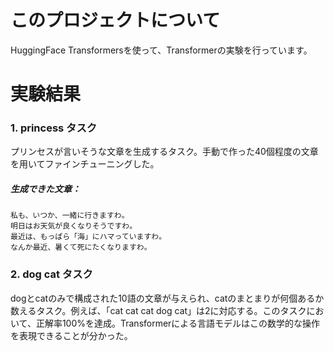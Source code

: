 # このプロジェクトについて
HuggingFace Transformersを使って、Transformerの実験を行っています。

# 実験結果
### 1. princess タスク
プリンセスが言いそうな文章を生成するタスク。手動で作った40個程度の文章を用いてファインチューニングした。
##### 生成できた文章：
```
私も、いつか、一緒に行きますわ。
明日はお天気が良くなりそうですわ。
最近は、もっぱら「海」にハマっていますわ。
なんか最近、暑くて死にたくなりますわ。
```

### 2. dog cat タスク
dogとcatのみで構成された10語の文章が与えられ、catのまとまりが何個あるか数えるタスク。例えば、「cat cat cat dog cat」は2に対応する。このタスクにおいて、正解率100%を達成。Transformerによる言語モデルはこの数学的な操作を表現できることが分かった。
